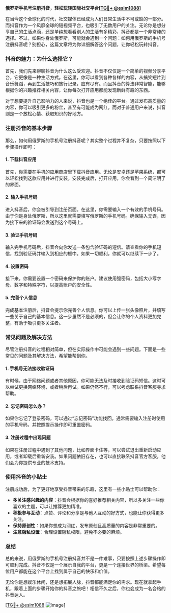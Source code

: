 **俄罗斯手机号注册抖音，轻松玩转国际社交平台[[TG💪+ @esim1088](https://t.me/s/esim1088)]**

在当今这个全球化的时代，社交媒体已经成为人们日常生活中不可或缺的一部分。而抖音作为一个风靡全球的短视频平台，也吸引了无数用户的关注。无论你是想分享自己的生活点滴，还是单纯想看看别人的生活有多精彩，抖音都是一个非常棒的选择。不过，如果你身处俄罗斯，可能就会遇到一个问题：如何用俄罗斯的手机号注册抖音呢？别担心，这篇文章将为你详细解答这个问题，让你轻松玩转抖音。

### 抖音的魅力：为什么选择它？

首先，我们先来聊聊抖音为什么这么受欢迎。抖音不仅仅是一个简单的视频分享平台，它更像是一种生活方式。在这里，你可以看到各种各样的内容，从搞笑短片到音乐舞蹈，再到生活技巧和旅行记录，应有尽有。而且抖音的算法非常智能，能够根据你的兴趣推荐相关内容，让你每次打开应用都能发现新鲜有趣的东西。

对于想要提升自己影响力的人来说，抖音也是一个绝佳的平台。通过发布高质量的内容，你可以吸引更多的粉丝，甚至有可能成为网红。而对于普通用户来说，抖音则是一个放松心情、获取知识的好地方。

### 注册抖音的基本步骤

那么，如何用俄罗斯的手机号注册抖音呢？其实整个过程并不复杂，只要按照以下步骤操作即可：

#### 1. 下载抖音应用

首先，你需要在手机的应用商店里下载抖音应用。无论是安卓还是苹果系统，都可以轻松找到这款应用并进行安装。安装完成后，打开应用，你会看到一个简洁明了的界面。

#### 2. 输入手机号码

进入抖音后，你会被引导到注册页面。在这里，你需要输入一个有效的手机号码。由于你是身处俄罗斯，所以这里就需要填写俄罗斯的手机号码。确保输入无误，因为接下来的验证码会发送到这个号码上。

#### 3. 验证手机号码

输入完手机号码后，抖音会向你发送一条包含验证码的短信。请查看你的手机短信，找到验证码并输入到相应的框中。如果一切顺利，你就可以继续下一步了。

#### 4. 设置密码

接下来，你需要设置一个密码来保护你的账户。建议使用强密码，包括大小写字母、数字和特殊字符，以提高账户的安全性。

#### 5. 完善个人信息

完成基本注册后，抖音会提示你完善个人信息。你可以上传一张头像照片，并填写一些关于自己的基本信息。这一步虽然不是必须的，但会让你的个人资料更加完整，有助于吸引更多关注者。

### 常见问题及解决方法

尽管注册抖音的过程相对简单，但在实际操作中可能会遇到一些问题。下面是一些常见的问题及其解决方法，希望能帮到你。

#### 1. 手机号无法接收验证码

有时候，由于网络问题或者其他原因，你可能无法及时接收到验证码短信。这时可以尝试更换网络环境，或者稍后再试。如果仍然不行，可以考虑联系抖音客服寻求帮助。

#### 2. 忘记密码怎么办？

如果你忘记了登录密码，可以通过“忘记密码”功能找回。通常需要输入注册时使用的手机号码，并按照提示操作即可重置密码。

#### 3. 注册过程中出现问题

如果在注册过程中遇到了其他问题，比如界面卡住等，可以尝试退出重新启动应用，或者卸载后重新安装。如果问题依旧存在，也可以直接联系抖音官方客服，他们会为你提供专业的技术支持。

### 使用抖音的小贴士

注册成功后，为了更好地享受抖音带来的乐趣，这里有一些小贴士可以帮助你：

- **多关注感兴趣的内容**：抖音会根据你的喜好推荐相关内容，所以多关注一些你喜欢的主题，可以让推荐更加精准。
- **积极参与互动**：点赞、评论和分享是与他人互动的好方式，也能让你获得更多关注。
- **保持原创性**：如果你想成为网红，发布原创且高质量的内容是非常重要的。
- **注意隐私设置**：合理设置隐私权限，避免不必要的麻烦。

### 总结

总的来说，用俄罗斯的手机号注册抖音并不是一件难事，只要按照上述步骤操作即可顺利完成。抖音不仅是一个展示自我的平台，更是一个连接世界的桥梁。希望每位用户都能在这个平台上找到属于自己的快乐和价值。

无论你是想娱乐休闲，还是想拓展人脉，抖音都能满足你的需求。现在就拿起手机，跟着上面的步骤开始你的抖音之旅吧！相信不久之后，你也会成为一名合格的抖音达人。

[[TG💪+ @esim1088](https://t.me/s/esim1088) ![Image](https://i.postimg.cc/4NQfJmqS/Snipaste-2025-05-13-00-14-12.png)]